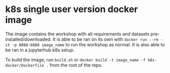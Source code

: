 # k8s single user version docker image

The image contains the workshop with all requirements and datasets pre-installed/downloaded.
It is able to be ran on its own with `docker run --rm -it -p 8888:8888 image_name` to run the workshop as normal.
It is also able to be ran in a jupyterhub k8s setup.

To build the image, run `build.sh` or `docker build -t image_name -f k8s-docker/Dockerfile .` from the root of the repo.